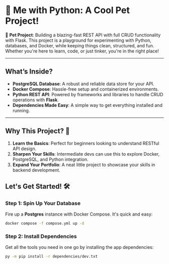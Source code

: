 # 🐍 Me with Python: A Cool Pet Project!  

🚀 **Pet Project**: Building a blazing-fast REST API with full CRUD functionality with Flask. This project is a playground for experimenting with Python, databases, and Docker, while keeping things clean, structured, and fun. Whether you're here to learn, code, or just tinker, you're in the right place!  

----
## What’s Inside?  
- **PostgreSQL Database**: A robust and reliable data store for your API.
- **Docker Compose**: Hassle-free setup and containerized environments.
- **Python REST API**: Powered by frameworks and libraries to handle CRUD operations with **Flask**.
- **Dependencies Made Easy**: A simple way to get everything installed and running.

---

## Why This Project? 🤔  
1. **Learn the Basics**: Perfect for beginners looking to understand RESTful API design.
2. **Sharpen Your Skills**: Intermediate devs can use this to explore Docker, PostgreSQL, and Python integration.
3. **Expand Your Portfolio**: A neat little project to showcase your skills in backend development.

## Let's Get Started! 🛠️  

### Step 1: Spin Up Your Database  
Fire up a **Postgres** instance with Docker Compose. It's quick and easy:  
```bash
docker compose -f compose.yml up -d
```

### Step 2: Install Dependencies
Get all the tools you need in one go by installing the app dependencies:

```bash
py -m pip install -r dependencies/dev.txt
```

